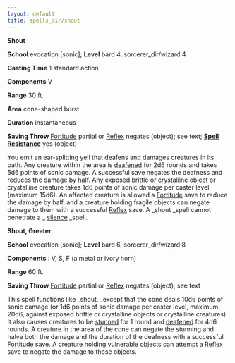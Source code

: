 ```yaml
---
layout: default
title: spells_dir/shout
---
```

 **Shout**

**School** evocation [sonic]; **Level** bard 4, sorcerer_dir/wizard 4

**Casting Time** 1 standard action

**Components** V

**Range** 30 ft.

**Area** cone-shaped burst

**Duration** instantaneous

**Saving Throw** [Fortitude](../../combat#_fortitude) partial or [Reflex](../../combat#_reflex) negates (object); see text; **[Spell Resistance](../../glossary#_spell-resistance)** yes (object)

You emit an ear-splitting yell that deafens and damages creatures in its path. Any creature within the area is [deafened](../../glossary#_deafened) for 2d6 rounds and takes 5d6 points of sonic damage. A successful save negates the deafness and reduces the damage by half. Any exposed brittle or crystalline object or crystalline creature takes 1d6 points of sonic damage per caster level (maximum 15d6). An affected creature is allowed a [Fortitude](../../combat#_fortitude) save to reduce the damage by half, and a creature holding fragile objects can negate damage to them with a successful [Reflex](../../combat#_reflex) save. A _shout _spell cannot penetrate a _ [silence](../silence#_silence) _spell.

**Shout, Greater**

**School** evocation [sonic]; **Level** bard 6, sorcerer_dir/wizard 8

**Components** : V, S, F (a metal or ivory horn)

**Range** 60 ft.

**Saving Throw** [Fortitude](../../combat#_fortitude) partial or [Reflex](../../combat#_reflex) negates (object); see text

This spell functions like _shout, _except that the cone deals 10d6 points of sonic damage (or 1d6 points of sonic damage per caster level, maximum 20d6, against exposed brittle or crystalline objects or crystalline creatures). It also causes creatures to be [stunned](../../glossary#_stunned) for 1 round and [deafened](../../glossary#_deafened) for 4d6 rounds. A creature in the area of the cone can negate the stunning and halve both the damage and the duration of the deafness with a successful [Fortitude](../../combat#_fortitude) save. A creature holding vulnerable objects can attempt a [Reflex](../../combat#_reflex) save to negate the damage to those objects.

